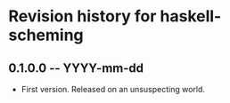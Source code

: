 # Revision history for haskell-scheming

## 0.1.0.0 -- YYYY-mm-dd

* First version. Released on an unsuspecting world.
